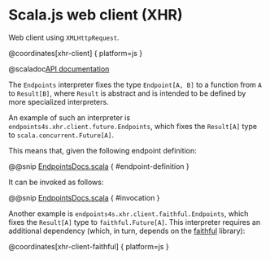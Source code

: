 # Scala.js web client (XHR)

Web client using `XMLHttpRequest`.

@coordinates[xhr-client] { platform=js }

@scaladoc[API documentation](endpoints4s.xhr.index)

The `Endpoints` interpreter fixes the type `Endpoint[A, B]` to a function
from `A` to `Result[B]`, where `Result` is abstract and is intended
to be defined by more specialized interpreters.

An example of such an interpreter is `endpoints4s.xhr.client.future.Endpoints`,
which fixes the `Result[A]` type to `scala.concurrent.Future[A]`.

This means that, given the following endpoint definition:

@@snip [EndpointsDocs.scala](/xhr/client/src/test/scala/endpoints4s/xhr/future/EndpointsDocs.scala) { #endpoint-definition }

It can be invoked as follows:

@@snip [EndpointsDocs.scala](/xhr/client/src/test/scala/endpoints4s/xhr/future/EndpointsDocs.scala) { #invocation }

Another example is `endpoints4s.xhr.client.faithful.Endpoints`, which fixes
the `Result[A]` type to `faithful.Future[A]`. This interpreter requires
an additional dependency (which, in turn, depends on the
[faithful](https://github.com/julienrf/faithful) library):

@coordinates[xhr-client-faithful] { platform=js }
